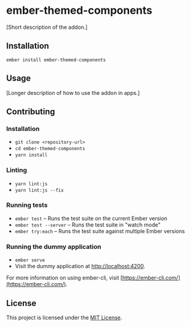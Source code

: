 ember-themed-components
==============================================================================

[Short description of the addon.]

Installation
------------------------------------------------------------------------------

```
ember install ember-themed-components
```


Usage
------------------------------------------------------------------------------

[Longer description of how to use the addon in apps.]


Contributing
------------------------------------------------------------------------------

### Installation

* `git clone <repository-url>`
* `cd ember-themed-components`
* `yarn install`

### Linting

* `yarn lint:js`
* `yarn lint:js --fix`

### Running tests

* `ember test` – Runs the test suite on the current Ember version
* `ember test --server` – Runs the test suite in "watch mode"
* `ember try:each` – Runs the test suite against multiple Ember versions

### Running the dummy application

* `ember serve`
* Visit the dummy application at [http://localhost:4200](http://localhost:4200).

For more information on using ember-cli, visit [https://ember-cli.com/](https://ember-cli.com/).

License
------------------------------------------------------------------------------

This project is licensed under the [MIT License](LICENSE.md).
